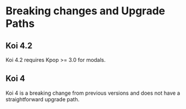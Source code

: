 # Breaking changes and Upgrade Paths

## Koi 4.2

Koi 4.2 requires Kpop >= 3.0 for modals.

## Koi 4

Koi 4 is a breaking change from previous versions and does not have a
straightforward upgrade path.
